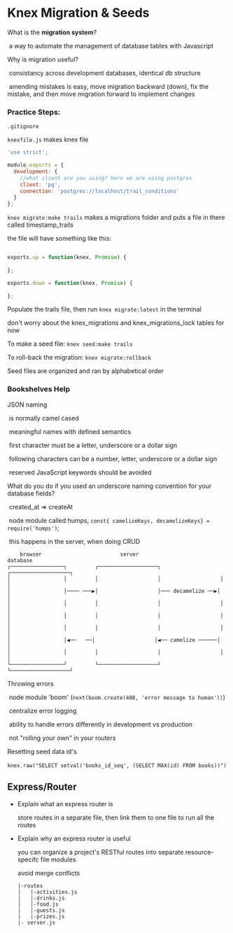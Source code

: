 # Knex Migration & Seeds

What is the **migration system**?

​	a way to automate the management of database tables with Javascript

Why is migration useful?

​	consistancy across development databases, identical db structure

​	amending mistakes is easy, move migration backward (down), fix the mistake, and then move migration forward to implement changes



### Practice Steps:

`.gitignore`

`knexfile.js` makes knex file

```javascript
'use strict';

module.exports = {
  development: {
    //what client are you using? here we are using postgres
    client: 'pg',
    connection: 'postgres://localhost/trail_conditions'
  }
};
```

`knex migrate:make trails` makes a migrations folder and puts a file in there called timestamp_trails

the file will have something like this:

```javascript

exports.up = function(knex, Promise) {
  
};

exports.down = function(knex, Promise) {
  
};

```

Populate the trails file, then run `knex migrate:latest` in the terminal

don't worry about the knex_migrations and knex_migrations_lock tables for now

To make a seed file: `knex seed:make trails`

To roll-back the migration: `knex migrate:rollback`

Seed files are organized and ran by alphabetical order 



### Bookshelves Help

JSON naming

​	is normally camel cased

​	meaningful names with defined semantics

​	first character must be a letter, underscore or a dollar sign

​	following characters can be a number, letter, underscore or a dollar sign

​	reserved JavaScript keywords should be avoided

What do you do if you used an underscore naming convention for your database fields?

​	created_at => createAt

​	node module called humps, `const{ camelizeKeys, decamelizeKeys} = require('humps')`;

​	this happens in the server, when doing CRUD

```
	browser  						server									database
┌─────────────────┐         ┌───────────────────┐					┌───────────────────┐
│                 │         │                   │					│					│
│                 │──── ───▶│                   │─── decamelize ──▶│				   │
│                 │         │                   │					│					│
│                 │         │                   │					│					│
│                 │         │                   │					│					│
│                 │◀──   ──│                   │◀── camelize ──────│				   │
│                 │         │                   │					│					│
└─────────────────┘         └───────────────────┘					└───────────────────┘
```

Throwing errors

​	node module 'boom' (`next(boom.create(400, 'error message to human'))`)

​	centralize error logging

​	ability to handle errors differently in development vs production

​	not "rolling your own" in your routers

Resetting seed data id's

​	`knex.raw("SELECT setval('books_id_seq', (SELECT MAX(id) FROM books))")`



## Express/Router

- Explain what an express router is

  store routes in a separate file, then link them to one file to run all the routes

- Explain why an express router is useful

  you can organize a project's RESTful routes into separate resource-specifc file modules

  avoid merge conflicts

  ```
  |-routes
  |   |-activities.js
  |   |-drinks.js
  |   |-food.js
  |   |-guests.js
  |   |-prizes.js
  |- server.js
  ```

